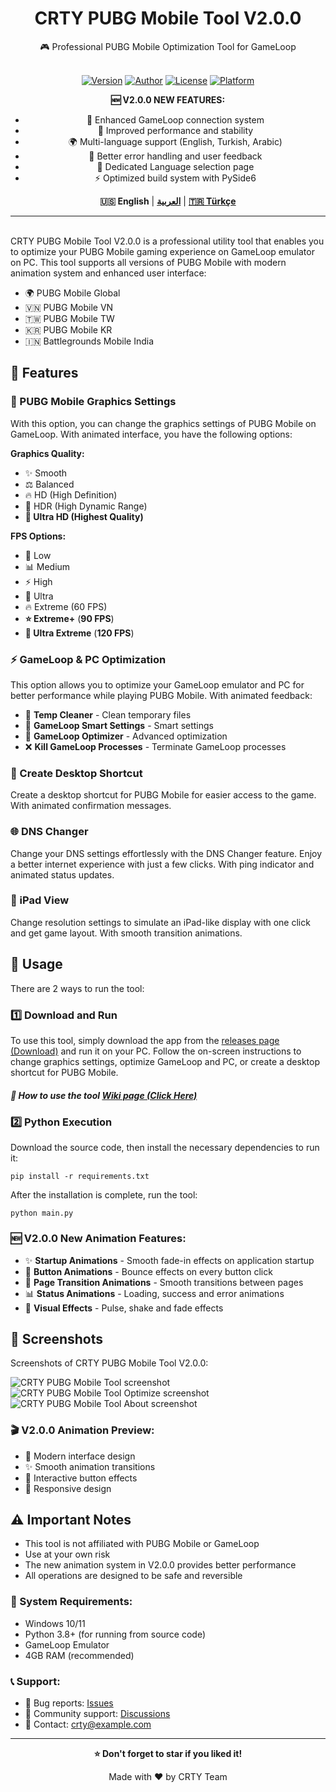 <div align="center">

<h1>CRTY PUBG Mobile Tool V2.0.0</h1>
🎮 Professional PUBG Mobile Optimization Tool for GameLoop<br><br>

[![Version](https://img.shields.io/badge/Version-2.0.0-brightgreen)](https://github.com/CRTY/CRTY-PUBG-Mobile-Tool) [![Author](https://img.shields.io/badge/Author-CRTY%20Apps-blue)](https://github.com/CRTYPUBG) [![License](https://img.shields.io/badge/License-MIT-yellow)](LICENSE) [![Platform](https://img.shields.io/badge/Platform-Windows-lightgrey)](https://github.com/CRTYPUBG/CRTY-PUBG-Mobile-Tool)

**🆕 V2.0.0 NEW FEATURES:**
- 🎯 Enhanced GameLoop connection system
- 🚀 Improved performance and stability
- 🌍 Multi-language support (English, Turkish, Arabic)
- 🔧 Better error handling and user feedback
- 📱 Dedicated Language selection page
- ⚡ Optimized build system with PySide6

**🇺🇸 English** | [**العربية**](./README.ar.md) | [**🇹🇷 Türkçe**](./README.tr.md)

</div>

------
<br>
CRTY PUBG Mobile Tool V2.0.0 is a professional utility tool that enables you to optimize your PUBG Mobile gaming experience on GameLoop emulator on PC. This tool supports all versions of PUBG Mobile with modern animation system and enhanced user interface:

*   🌍 PUBG Mobile Global
*   🇻🇳 PUBG Mobile VN
*   🇹🇼 PUBG Mobile TW
*   🇰🇷 PUBG Mobile KR
*   🇮🇳 Battlegrounds Mobile India

🚀 Features
--------

### 🎨 PUBG Mobile Graphics Settings

With this option, you can change the graphics settings of PUBG Mobile on GameLoop. With animated interface, you have the following options:

**Graphics Quality:**
*   ✨ Smooth
*   ⚖️ Balanced
*   🔥 HD (High Definition)
*   💎 HDR (High Dynamic Range)
*   **🌟 Ultra HD (Highest Quality)**

**FPS Options:**
*   🐌 Low
*   📊 Medium
*   ⚡ High
*   🚀 Ultra
*   🔥 Extreme (60 FPS)
*   **⭐ Extreme+** (**90 FPS**)
*   **💫 Ultra Extreme** (**120 FPS**)

### ⚡ GameLoop & PC Optimization

This option allows you to optimize your GameLoop emulator and PC for better performance while playing PUBG Mobile. With animated feedback:

*   🧹 **Temp Cleaner** - Clean temporary files
*   🎯 **GameLoop Smart Settings** - Smart settings
*   🔧 **GameLoop Optimizer** - Advanced optimization
*   ❌ **Kill GameLoop Processes** - Terminate GameLoop processes

### 🔗 Create Desktop Shortcut

Create a desktop shortcut for PUBG Mobile for easier access to the game. With animated confirmation messages.

### 🌐 DNS Changer

Change your DNS settings effortlessly with the DNS Changer feature. Enjoy a better internet experience with just a few clicks. With ping indicator and animated status updates.

### 📱 iPad View

Change resolution settings to simulate an iPad-like display with one click and get game layout. With smooth transition animations.

📖 Usage
-----

There are 2 ways to run the tool:

### 1️⃣ Download and Run
To use this tool, simply download the app from the [releases page (Download)](https://github.com/CRTY/CRTY-PUBG-Mobile-Tool/releases) and run it on your PC. Follow the on-screen instructions to change graphics settings, optimize GameLoop and PC, or create a desktop shortcut for PUBG Mobile.

##### 🎯 How to use the tool [Wiki page (Click Here)](https://github.com/CRTY/CRTY-PUBG-Mobile-Tool/wiki)

### 2️⃣ Python Execution
Download the source code, then install the necessary dependencies to run it:
```shell
pip install -r requirements.txt
```
After the installation is complete, run the tool:
```shell
python main.py
```

### 🆕 V2.0.0 New Animation Features:
- ✨ **Startup Animations** - Smooth fade-in effects on application startup
- 🎯 **Button Animations** - Bounce effects on every button click
- 🔄 **Page Transition Animations** - Smooth transitions between pages
- 📊 **Status Animations** - Loading, success and error animations
- 🎨 **Visual Effects** - Pulse, shake and fade effects

📸 Screenshots
-----------

Screenshots of CRTY PUBG Mobile Tool V2.0.0:

![CRTY PUBG Mobile Tool screenshot](./images/mk-pubg-mobile-tool.png)
![CRTY PUBG Mobile Tool Optimize screenshot](./images/mk-pubg-mobile-tool-optimize.png)
![CRTY PUBG Mobile Tool About screenshot](./images/mk-pubg-mobile-tool-about.png)

### 🎬 V2.0.0 Animation Preview:
- 🌟 Modern interface design
- ✨ Smooth animation transitions
- 🎯 Interactive button effects
- 📱 Responsive design

⚠️ Important Notes
----

- This tool is not affiliated with PUBG Mobile or GameLoop
- Use at your own risk
- The new animation system in V2.0.0 provides better performance
- All operations are designed to be safe and reversible

### 🔧 System Requirements:
- Windows 10/11
- Python 3.8+ (for running from source code)
- GameLoop Emulator
- 4GB RAM (recommended)

### 📞 Support:
- 🐛 Bug reports: [Issues](https://github.com/CRTY/CRTY-PUBG-Mobile-Tool/issues)
- 💬 Community support: [Discussions](https://github.com/CRTY/CRTY-PUBG-Mobile-Tool/discussions)
- 📧 Contact: crty@example.com

---
<div align="center">

**⭐ Don't forget to star if you liked it!**

Made with ❤️ by CRTY Team

</div>
